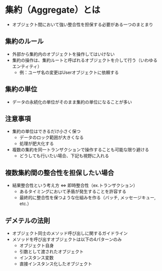 # 集約（Aggregate）とは

- オブジェクト間において強い整合性を担保する必要がある一つのまとまり

## 集約のルール

- 外部から集約内のオブジェクトを操作してはいけない
- 集約の操作は、集約ルートと呼ばれるオブジェクトを介して行う（いわゆるエンティティ）
  - 例：ユーザ名の変更はUserオブジェクトに依頼する

## 集約の単位

- データの永続化の単位がそのまま集約の単位になることが多い

## 注意事項

- 集約の単位はできるだけ小さく保つ
  - データのロック範囲が大きくなる
  - 処理が肥大化する
- 複数の集約を同一トランザクションで操作することも可能な限り避ける
  - どうしても行いたい場合、下記も視野に入れる

## 複数集約間の整合性を担保したい場合

- 結果整合性という考え方 ⇔ 即時整合性（ex.トランザクション）
  - あるタイミングにおいて矛盾が発生することを許容する
  - 最終的に整合性を保つような仕組みを作る（バッチ, メッセージキュー, etc.）

## デメテルの法則

- オブジェクト同士のメソッド呼び出しに関するガイドライン
- メソッドを呼び出すオブジェクトは以下の4パターンのみ
  - オブジェクト自身
  - 引数として渡されたオブジェクト
  - インスタンス変数
  - 直接インスタンス化したオブジェクト
